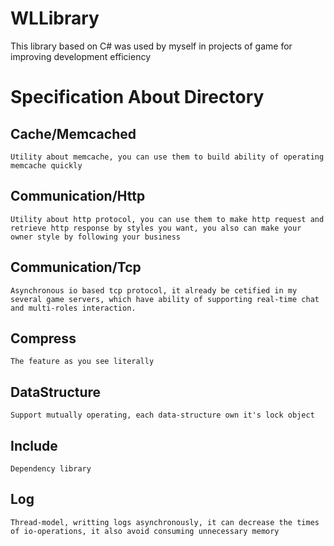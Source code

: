 # WLLibrary
This library based on C# was used by myself in projects of game for improving development efficiency

# Specification About Directory
## Cache/Memcached
	Utility about memcache, you can use them to build ability of operating memcache quickly

## Communication/Http
	Utility about http protocol, you can use them to make http request and retrieve http response by styles you want, you also can make your owner style by following your business

## Communication/Tcp
	Asynchronous io based tcp protocol, it already be cetified in my several game servers, which have ability of supporting real-time chat and multi-roles interaction.

## Compress
	The feature as you see literally

## DataStructure
	Support mutually operating, each data-structure own it's lock object

## Include
	Dependency library

## Log
	Thread-model, writting logs asynchronously, it can decrease the times of io-operations, it also avoid consuming unnecessary memory

